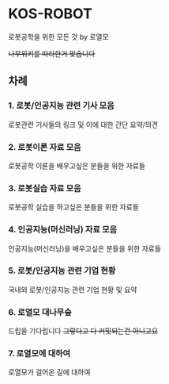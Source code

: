 # KOS-ROBOT
로봇공학을 위한 모든 것 by 로열모

~~나무위키를 따라한거 맞습니다~~

## 차례

### 1. 로봇/인공지능 관련 기사 모음
로봇관련 기사들의 링크 및 이에 대한 간단 요약/의견

### 2. 로봇이론 자료 모음
로봇공학 이론을 배우고싶은 분들을 위한 자료들

### 3. 로봇실습 자료 모음
로봇공학 실습을 하고싶은 분들을 위한 자료들

### 4. 인공지능(머신러닝) 자료 모음
인공지능(머신러닝)을 배우고싶은 분들을 위한 자료들

### 5. 로봇/인공지능 관련 기업 현황
국내외 로봇/인공지능 관련 기업 현황 및 요약

### 6. 로열모 대나무숲
드립을 기다립니다 ~~그렇다고 다 커밋되는건 아니고요~~

### 7. 로열모에 대하여
로열모가 걸어온 길에 대하여

